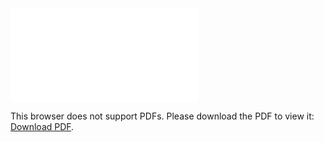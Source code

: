 <object data="KaggleFishClassification.pdf" type="application/pdf" width="700px" height="700px">
    <embed src="KaggleFishClassification.pdf">
        <p>This browser does not support PDFs. Please download the PDF to view it: <a href="http://yoursite.com/the.pdf">Download PDF</a>.</p>
    </embed>
</object>
